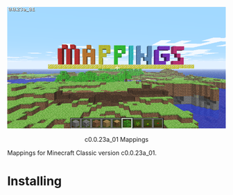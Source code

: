 <p align="center">
    <img src="logo.png">
</p>

<p align="center">
    c0.0.23a_01 Mappings
</p>

Mappings for Minecraft Classic version c0.0.23a_01.

# Installing
<under construction>
